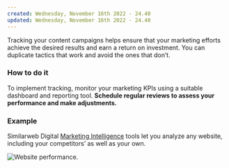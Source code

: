 ```yaml
---
created: Wednesday, November 16th 2022 - 24.40
updated: Wednesday, November 16th 2022 - 24.40
---
```

Tracking your content campaigns helps ensure that your marketing efforts achieve the desired results and earn a return on investment. You can duplicate tactics that work and avoid the ones that don’t.

### **How to do it**

To implement tracking, monitor your marketing KPIs using a suitable dashboard and reporting tool. **Schedule regular reviews to assess your performance and make adjustments.**

### **Example**

Similarweb Digital [Marketing Intelligence](https://www.similarweb.com/corp/marketing/) tools let you analyze any website, including your competitors’ as well as your own.

![Website performance.](https://www.similarweb.com/corp/wp-content/uploads/2022/10/Screen-Shot-2022-10-09-at-8.41.03.png)